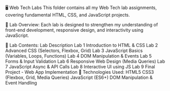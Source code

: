 🖥️ Web Tech Labs
This folder contains all my Web Tech lab assignments, covering fundamental HTML, CSS, and JavaScript projects.

📌 Lab Overview:
Each lab is designed to strengthen my understanding of front-end development, responsive design, and interactivity using JavaScript.

🔹 Lab Contents:
Lab	Description
Lab 1	Introduction to HTML & CSS
Lab 2	Advanced CSS (Selectors, Flexbox, Grid)
Lab 3	JavaScript Basics (Variables, Loops, Functions)
Lab 4	DOM Manipulation & Events
Lab 5	Forms & Input Validation
Lab 6	Responsive Web Design (Media Queries)
Lab 7	JavaScript Async & API Calls
Lab 8	Interactive UI using JS
Lab 9	Final Project - Web App Implementation
🚀 Technologies Used:
HTML5
CSS3 (Flexbox, Grid, Media Queries)
JavaScript (ES6+)
DOM Manipulation & Event Handling
